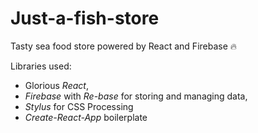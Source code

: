# Just-a-fish-store
Tasty sea food store powered by React and Firebase :fire:

Libraries used: 
* Glorious *React*, 
* *Firebase* with *Re-base* for storing and managing data, 
* *Stylus* for CSS Processing
* *Create-React-App* boilerplate
